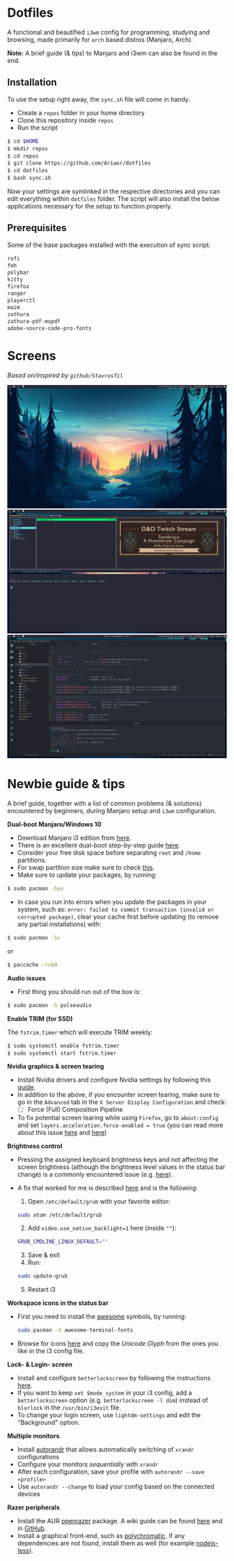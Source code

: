 # Dotfiles

A functional and beautified `i3wm` config for programming, studying and browsing, made primarily for `arch` based distros (Manjaro, Arch).

**Note:** A brief guide (& tips) to Manjaro and i3wm can also be found in the end.

## Installation

To use the setup right away, the `sync.sh` file will come in handy.

- Create a `repos` folder in your home directory
- Clone this repository inside `repos`
- Run the script

```bash
$ cd $HOME
$ mkdir repos
$ cd repos
$ git clone https://github.com/Ariwor/dotfiles
$ cd dotfiles
$ bash sync.sh
```

Now your settings are symlinked in the respective directories and you can edit everything within `dotfiles` folder. The script will also install the below applications necessary for the setup to function properly.

## Prerequisites

Some of the base packages installed with the execution of sync script:
```
rofi
feh
polybar
kitty
firefox
ranger
playerctl
maim
zathura
zathura-pdf-mupdf
adobe-source-code-pro-fonts
```

# Screens

_Based on/inspired by `github/Stavrosfil`_

![screen1](.github/1.png)
![screen2](.github/2.png)
![screen3](.github/3.png)

# Newbie guide & tips

A brief guide, together with a list of common problems (& solutions) encountered by beginners, during Manjaro setup and `i3wm` configuration.

**Dual-boot Manjaro/Windows 10**

* Download Manjaro i3 edition from [here](https://manjaro.org/download/#i3).
* There is an excellent dual-boot step-by-step guide [here](https://forum.manjaro.org/t/root-tip-dual-boot-manjaro-and-windows/1164).
* Consider your free disk space before separating ```root``` and ```/home``` partitions.
* For swap partition size make sure to check [this](https://itsfoss.com/swap-size/).
* Make sure to update your packages, by running:
```bash
$ sudo pacman -Syu
```

* In case you run into errors when you update the packages in your system, such as: `error: failed to commit transaction (invalid or corrupted package)`, clear your cache first before updating (to remove any partial installations) with:
```bash
$ sudo pacman -Sc
```
or
```bash
$ paccache -rvk0
```

**Audio issues**

* First thing you should run out of the box is:
```bash
$ sudo pacman -S pulseaudio
```

**Enable TRIM (for SSD)**

The `fstrim.timer` which will execute TRIM weekly:

```bash
$ sudo systemctl enable fstrim.timer
$ sudo systemctl start fstrim.timer
```

**Nvidia graphics & screen tearing**
* Install Nvidia drivers and configure Nvidia settings by following this [guide](https://wiki.manjaro.org/index.php?title=Configure_NVIDIA_(non-free)_settings_and_load_them_on_Startup).
* In addition to the above, if you encounter screen tearing, make sure to go in the `Advanced` tab in the `X Server Display Configuration` and check:
  - [ ] Force (Full) Composition Pipeline
* To fix potential screen tearing while using `Firefox`, go to `about:config` and set `layers.acceleration.force-enabled = true` (you can read more about this issue [here](https://forum.manjaro.org/t/screen-tearing-while-scrolling-in-firefox-amd/59562) and [here](https://support.mozilla.org/en-US/questions/1232970))

**Brightness control**
* Pressing the assigned keyboard brightness keys and not affecting the screen brightness (although the brightness level values in the status bar change) is a commonly encountered issue (e.g. [here](https://askubuntu.com/questions/935585/nvidia-backlight-brightness-problem)).
* A fix that worked for me is described [here](https://askubuntu.com/questions/476664/cannot-change-backlight-brightness-ubuntu-14-04) and is the following:

  1. Open `/etc/default/grub` with your favorite editor:
  ```bash
  sudo atom /etc/default/grub
  ```
  2. Add `video.use_native_backlight=1` here (inside `""`):
  ```bash
  GRUB_CMDLINE_LINUX_DEFAULT=""
  ```
  3. Save & exit
  4. Run:
  ```bash
  sudo update-grub
  ```
  5. Restart i3


**Workspace icons in the status bar**

* First you need to install the [awesome](https://github.com/gabrielelana/awesome-terminal-fonts) symbols, by running:
  ```bash
  sudo pacman -S awesome-terminal-fonts
  ```
* Browse for icons [here](https://fontawesome.com/) and copy the _Unicode  Glyph_ from the ones you like in the i3 config file.

**Lock- & Login- screen**
* Install and configure `betterlockscreen` by following the instructions [here](https://github.com/pavanjadhaw/betterlockscreen).
* If you want to keep `set $mode_system` in your i3 config, add a `betterlockscreen` option (e.g. `betterlockscreen -l dim`) instead of `blurlock` in the `/usr/bin/i3exit` file.
* To change your login screen, use `lightdm-settings` and edit the "Background" option.

**Multiple monitors**
* Install [autorandr](https://github.com/phillipberndt/autorandr) that allows automatically switching of `xrandr` configurations
* Configure your monitors _sequentially_ with `xrandr`
* After each configuration, save your profile with `autorandr --save <profile>`
* Use `autorandr --change` to load your config based on the connected devices

**Razer peripherals**
* Install the AUR [openrazer](https://aur.archlinux.org/packages/openrazer-meta/) package. A wiki guide can be found [here](https://wiki.archlinux.org/index.php/Razer_peripherals#OpenRazer) and in [GitHub](https://github.com/openrazer/openrazer).
* Install a graphical front-end, such as [polychromatic](https://aur.archlinux.org/packages/polychromatic/). If any dependencies are not found, install them as well (for example [nodejs-less](https://aur.archlinux.org/packages/nodejs-less/)).

